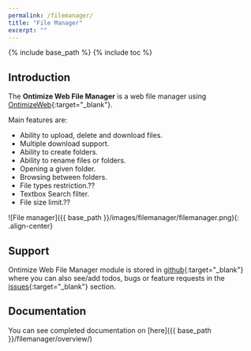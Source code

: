 ```yaml
---
permalink: /filemanager/
title: "File Manager"
excerpt: ""
---
```

{% include base_path %}
{% include toc %}

## Introduction
The **Ontimize Web File Manager** is a web file manager using [OntimizeWeb](https://github.com/OntimizeWeb/ontimize-web-ngx){:target="_blank"}.


Main features are:
- Ability to upload, delete and download files.
- Multiple download support.
- Ability to create folders.
- Ability to rename files or folders.
- Opening a given folder.
- Browsing between folders.
- File types restriction.??
- Textbox Search filter.
- File size limit.??


![File manager]({{ base_path }}/images/filemanager/filemanager.png){: .align-center}

## Support
Ontimize Web File Manager module is stored in [github](https://github.com/OntimizeWeb/ontimize-web-ngx-filemanager){:target="_blank"} where you can also see/add todos, bugs or feature requests in the [issues](https://github.com/OntimizeWeb/ontimize-web-ngx-filemanager/issues){:target="_blank"} section.

## Documentation
You can see completed documentation on [here]({{ base_path }}/filemanager/overview/)